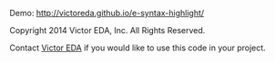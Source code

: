 Demo: http://victoreda.github.io/e-syntax-highlight/

Copyright 2014 Victor EDA, Inc. All Rights Reserved.

Contact [Victor EDA](http://www.victoreda.com) if you would like to use this code in your project.
